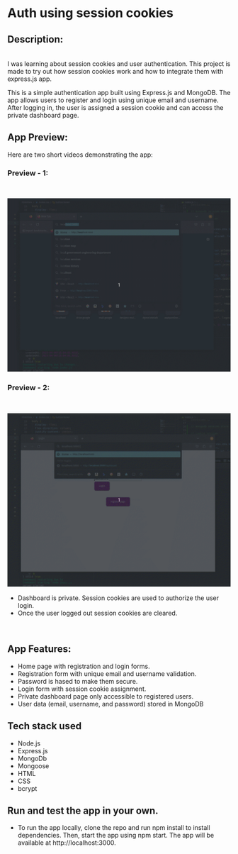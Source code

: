 # Auth using session cookies

## Description:

<br/>
I was learning about session cookies and user authentication. This project is made to try out how session cookies work and how to integrate them with express.js app.

This is a simple authentication app built using Express.js and MongoDB. The app allows users to register and login using unique email and username. After logging in, the user is assigned a session cookie and can access the private dashboard page.
<br/>

## App Preview:

Here are two short videos demonstrating the app:

### Preview - 1:

<br/>

![App-preview-1](./media/express-2.gif)

### Preview - 2:

<br/>

![App-preview-2](./media/express-3.gif)

- Dashboard is private. Session cookies are used to authorize the user login.
- Once the user logged out session cookies are cleared.

<br/>

## App Features:

- Home page with registration and login forms.
- Registration form with unique email and username validation.
- Password is hased to make them secure.
- Login form with session cookie assignment.
- Private dashboard page only accessible to registered users.
- User data (email, username, and password) stored in MongoDB

## Tech stack used

- Node.js
- Express.js
- MongoDb
- Mongoose
- HTML
- CSS
- bcrypt

## Run and test the app in your own.

- To run the app locally, clone the repo and run npm install to install dependencies. Then, start the app using npm start. The app will be available at http://localhost:3000.
